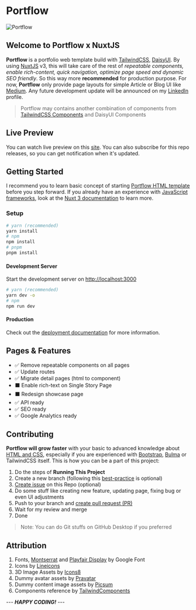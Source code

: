 # Portflow

![Portflow](https://i.imgur.com/fmPeTX4.jpg)

## Welcome to Portflow x NuxtJS

**Portflow** is a portfolio web template build with [TailwindCSS](https://tailwindcss.com/), [DaisyUI](https://daisyui.com/). By using [NuxtJS](https://nuxt.com/) v3, this will take care of the rest of _repeatable components, enable rich-content, quick navigation, optimize page speed and dynamic SEO friendly_. So this way more **recommended** for production purpose. For now, **Portflow** only provide page layouts for simple Article or Blog UI like [Medium](https://medium.com/). Any future development update will be announced on my [LinkedIn](https://www.linkedin.com/in/agil3st/) profile.

> Portflow may contains another combination of components from [TailwindCSS Components](https://tailwindcomponents.com/) and DaisyUI Components

## Live Preview

You can watch live preview on this [site](https://portflow-nuxtjs.vercel.app/). You can also subscribe for this repo releases, so you can get notification when it's updated.

## Getting Started

I recommend you to learn basic concept of starting [Portflow HTML template](https://github.com/agil3st/portflow) before you step forward. If you already have an experience with [JavaScript frameworks](https://developer.mozilla.org/en-US/docs/Learn/Tools_and_testing/Client-side_JavaScript_frameworks), look at the [Nuxt 3 documentation](https://nuxt.com/docs/getting-started/introduction) to learn more.

### Setup

```bash
# yarn (recommended)
yarn install
# npm
npm install
# pnpm
pnpm install
```

#### Development Server

Start the development server on <http://localhost:3000>

```bash
# yarn (recommended)
yarn dev -o
# npm
npm run dev
```

#### Production

Check out the [deployment documentation](https://nuxt.com/docs/getting-started/deployment) for more information.

## Pages & Features

- ✅ Remove repeatable components on all pages
- ✅ Update routes
- ✅ Migrate detail pages (html to component)
- ⬛ Enable rich-text on Single Story Page
- ⬛ Redesign showcase page
- ✅ API ready
- ✅ SEO ready
- ✅ Google Analytics ready

## Contributing

**Portflow will grow faster** with your basic to advanced knowledge about [HTML and CSS](https://www.w3schools.com/), especially if you are experienced with [Bootstrap](https://getbootstrap.com/), [Bulma](https://bulma.io/) or TailwindCSS itself. This is how you can be a part of this project:

1. Do the steps of **Running This Project**
2. Create a new branch (following this [best-practice](https://hackernoon.com/git-branch-naming-convention-7-best-practices-to-follow-1c2l33g2) is optional)
3. [Create issue](https://github.com/agil3st/portflow-nuxtjs/issues) on this Repo (optional)
4. Do some stuff like creating new feature, updating page, fixing bug or even UI adjustments
5. Push to your branch and [create pull request (PR)](https://docs.github.com/en/desktop/contributing-and-collaborating-using-github-desktop/working-with-your-remote-repository-on-github-or-github-enterprise/creating-an-issue-or-pull-request)
6. Wait for my review and merge
7. Done

> Note: You can do Git stuffs on GitHub Desktop if you preferred

## Attribution

1. Fonts, [Montserrat](https://fonts.google.com/specimen/Montserrat) and [Playfair Display](https://fonts.google.com/specimen/Playfair+Display) by Google Font
2. Icons by [Lineicons](https://lineicons.com/icons/)
3. 3D Image Assets by [Icons8](https://icons8.com/illustrations/)
4. Dummy avatar assets by [Pravatar](https://pravatar.cc/)
5. Dummy content image assets by [Picsum](https://picsum.photos/)
6. Components reference by [TailwindComponents](https://tailwindcomponents.com/)

--- **_HAPPY CODING!_** ---
